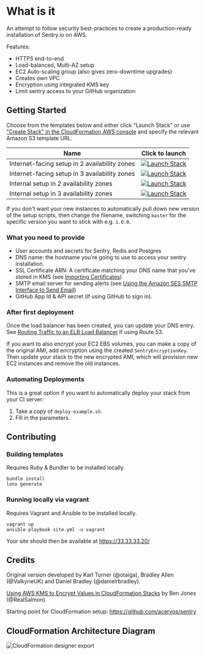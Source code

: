 # What is it

An attempt to follow security best-practices to create a production-ready installation of Sentry.io on AWS.

Features:
- HTTPS end-to-end
- Load-balanced, Multi-AZ setup
- EC2 Auto-scaling group (also gives zero-downtime upgrades)
- Creates own VPC
- Encryption using integrated KMS key
- Limit sentry access to your GitHub organization

## Getting Started

[master-internet-facing-2az]: https://console.aws.amazon.com/cloudformation/home#/stacks/new?stackName=sentry&templateURL=https:%2F%2Fs3.amazonaws.com/cloudformation-sentry/master-internet-facing-2az.yaml
[master-internet-facing-3az]: https://console.aws.amazon.com/cloudformation/home#/stacks/new?stackName=sentry&templateURL=https:%2F%2Fs3.amazonaws.com/cloudformation-sentry/master-internet-facing-3az.yaml
[master-internal-2az]: https://console.aws.amazon.com/cloudformation/home#/stacks/new?stackName=sentry&templateURL=https:%2F%2Fs3.amazonaws.com/cloudformation-sentry/master-internal-2az.yaml
[master-internal-3az]: https://console.aws.amazon.com/cloudformation/home#/stacks/new?stackName=sentry&templateURL=https:%2F%2Fs3.amazonaws.com/cloudformation-sentry/master-internal-3az.yaml

Choose from the templates below and either click "Launch Stack" or use ["Create Stack" in the CloudFormation AWS console](https://console.aws.amazon.com/cloudformation/home?#/stacks/new) and specify the relevant Amazon S3 template URL.

| Name                                          | Click to launch                                                        |
| --------------------------------------------- | ---------------------------------------------------------------------- |
| Internet-facing setup in 2 availability zones | [![Launch Stack](assets/launch-stack.png)][master-internet-facing-2az] |
| Internet-facing setup in 3 availability zones | [![Launch Stack](assets/launch-stack.png)][master-internet-facing-3az] |
| Internal setup in 2 availability zones        | [![Launch Stack](assets/launch-stack.png)][master-internal-2az]        |
| Internal setup in 3 availability zones        | [![Launch Stack](assets/launch-stack.png)][master-internal-3az]        |

If you don't want your new instances to automatically pull down new version of the setup scripts, then change the filename, switching `master` for the specific version you want to stick with e.g. `1.0.0`.

### What you need to provide

- User accounts and secrets for Sentry, Redis and Postgres
- DNS name: the hostname you're going to use to access your sentry installation.
- SSL Certificate ARN: A certificate matching your DNS name that you've stored in KMS (see [Importing Certificates](http://docs.aws.amazon.com/acm/latest/userguide/import-certificate.html))
- SMTP email server for sending alerts (see [Using the Amazon SES SMTP Interface to Send Email](http://docs.aws.amazon.com/ses/latest/DeveloperGuide/send-email-smtp.html))
- GitHub App Id & API secret (if using GitHub to sign in).

### After first deployment

Once the load balancer has been created, you can update your DNS entry. See [Routing Traffic to an ELB Load Balancer](http://docs.aws.amazon.com/Route53/latest/DeveloperGuide/routing-to-elb-load-balancer.html) if using Route 53.

If you want to also encrypt your EC2 EBS volumes, you can make a copy of the original AMI, add encryption using the created `SentryEncryptionKey`. Then update your stack to the new encrypted AMI, which will provision new EC2 instances and remove the old instances.

### Automating Deployments

This is a great option if you want to automatically deploy your stack from your CI server:

1. Take a copy of `deploy-example.sh`.
2. Fill in the parameters.

## Contributing

### Building templates

Requires Ruby & Bundler to be installed locally.

```
bundle install
lono generate
```

### Running locally via vagrant

Requires Vagrant and Ansible to be installed locally.

```
vagrant up
ansible-playbook site.yml -u vagrant
```

Your site should then be available at https://33.33.33.20/

## Credits

Original version developed by Karl Turner (@otaiga), Bradley Allen (@ValkyrieUK) and Daniel Bradley (@danielrbradley).

[Using AWS KMS to Encrypt Values in CloudFormation Stacks](https://ben.fogbutter.com/2016/02/22/using-kms-to-encrypt-cloud-formation-values.html) by Ben Jones (@RealSalmon)

Starting point for CloudFormation setup: https://github.com/acervos/sentry

## CloudFormation Architecture Diagram

![CloudFormation designer export](assets/cloud-formation-designer.png)
